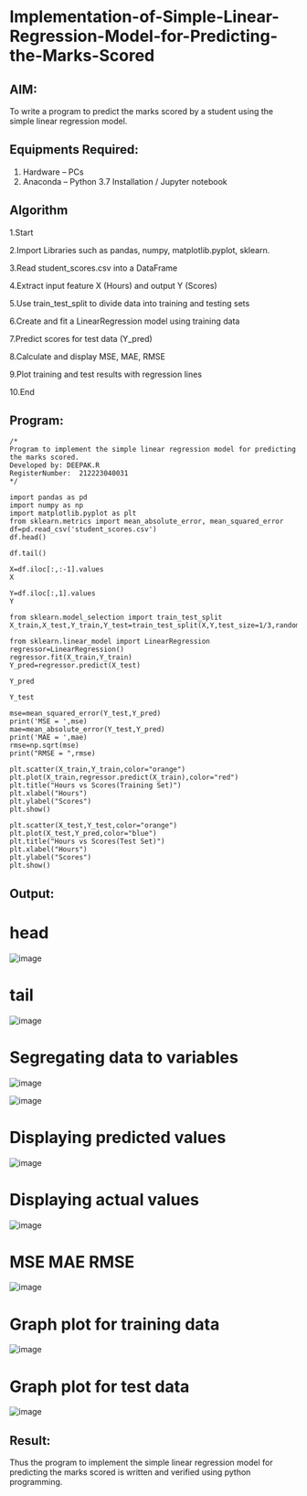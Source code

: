 # Implementation-of-Simple-Linear-Regression-Model-for-Predicting-the-Marks-Scored

## AIM:
To write a program to predict the marks scored by a student using the simple linear regression model.

## Equipments Required:
1. Hardware – PCs
2. Anaconda – Python 3.7 Installation / Jupyter notebook

## Algorithm


1.Start

2.Import Libraries such as pandas, numpy, matplotlib.pyplot, sklearn.

3.Read student_scores.csv into a DataFrame

4.Extract input feature X (Hours) and output Y (Scores)

5.Use train_test_split to divide data into training and testing sets

6.Create and fit a LinearRegression model using training data

7.Predict scores for test data (Y_pred)



8.Calculate and display MSE, MAE, RMSE



9.Plot training and test results with regression lines

10.End


## Program:
```
/*
Program to implement the simple linear regression model for predicting the marks scored.
Developed by: DEEPAK.R
RegisterNumber:  212223040031
*/

import pandas as pd
import numpy as np
import matplotlib.pyplot as plt
from sklearn.metrics import mean_absolute_error, mean_squared_error
df=pd.read_csv('student_scores.csv')
df.head()

df.tail()

X=df.iloc[:,:-1].values
X

Y=df.iloc[:,1].values
Y

from sklearn.model_selection import train_test_split
X_train,X_test,Y_train,Y_test=train_test_split(X,Y,test_size=1/3,random_state=0)

from sklearn.linear_model import LinearRegression
regressor=LinearRegression()
regressor.fit(X_train,Y_train)
Y_pred=regressor.predict(X_test)

Y_pred

Y_test

mse=mean_squared_error(Y_test,Y_pred)
print('MSE = ',mse)
mae=mean_absolute_error(Y_test,Y_pred)
print('MAE = ',mae)
rmse=np.sqrt(mse)
print("RMSE = ",rmse)

plt.scatter(X_train,Y_train,color="orange")
plt.plot(X_train,regressor.predict(X_train),color="red")
plt.title("Hours vs Scores(Training Set)")
plt.xlabel("Hours")
plt.ylabel("Scores")
plt.show()

plt.scatter(X_test,Y_test,color="orange")
plt.plot(X_test,Y_pred,color="blue")
plt.title("Hours vs Scores(Test Set)")
plt.xlabel("Hours")
plt.ylabel("Scores")
plt.show()

```

## Output:

 # head

![image](https://github.com/user-attachments/assets/74234293-9b89-4cbc-b95b-d2020a18325b)


# tail

![image](https://github.com/user-attachments/assets/a6e9ca2d-f757-460e-9cfe-5c6da95e1e42)


# Segregating data to variables

![image](https://github.com/user-attachments/assets/a4296513-db53-4143-a3a1-fcc3a79281d1)

![image](https://github.com/user-attachments/assets/4c690609-8497-4d05-a66a-99431ff2d9ac)


# Displaying predicted values

![image](https://github.com/user-attachments/assets/0d23324e-3aea-4277-a1fc-c4b75c8f7743)


# Displaying actual values

![image](https://github.com/user-attachments/assets/20254e94-a282-4cd5-92bf-259fca3dea5a)


# MSE MAE RMSE

![image](https://github.com/user-attachments/assets/6f039261-42e3-4fb4-884a-7fa050fbefb1)


# Graph plot for training data

![image](https://github.com/user-attachments/assets/bd511156-814a-42ec-84d6-161be2fdbdeb)


# Graph plot for test data

![image](https://github.com/user-attachments/assets/776a6af2-aa09-4f71-9b57-e866b00381c3)


## Result:
Thus the program to implement the simple linear regression model for predicting the marks scored is written and verified using python programming.
